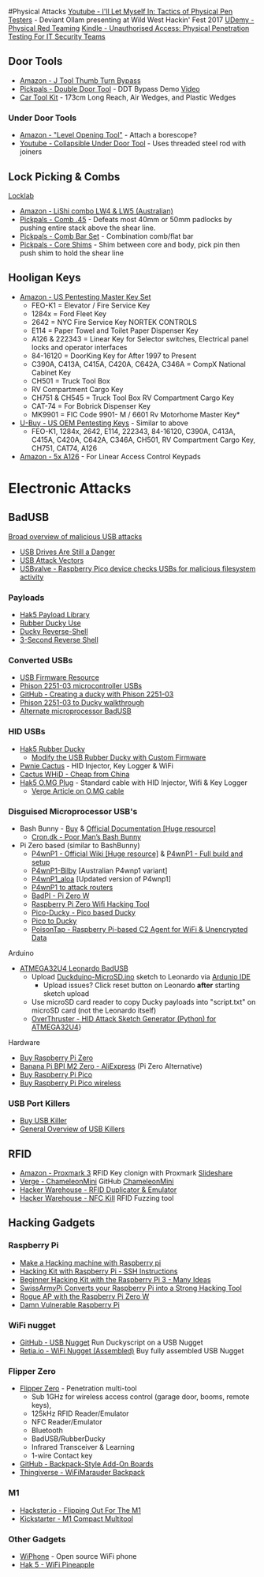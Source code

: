 #Physical Attacks
[Youtube - I'll Let Myself In: Tactics of Physical Pen Testers](https://www.youtube.com/watch?v=rnmcRTnTNC8) - Deviant Ollam presenting at Wild West Hackin' Fest 2017
[UDemy - Physical Red Teaming](https://www.udemy.com/course/learn-physical-red-team-operations/?couponCode=OPPPOT42722) 
[Kindle - Unauthorised Access: Physical Penetration Testing For IT Security Teams](https://www.amazon.com.au/Unauthorised-Access-Physical-Penetration-Security-ebook/dp/B005DIAPKE)

## Door Tools
* [Amazon - J Tool Thumb Turn Bypass](https://www.amazon.com.au/Tool-Thumb-Turn-Bypass/dp/B09MT54HCD) 
* [Pickpals - Double Door Tool](https://www.pickpals.com.au/buy-lockpicks/bypass-tools/sparrows-double-door-tool/) - DDT Bypass Demo [Video](https://www.youtube.com/watch?v=GLMyIvgG3zs)
* [Car Tool Kit](https://www.amazon.com.au/Duolamila-Professional-Emergency-Multi-Function-Household/dp/B0B51CP743) - 173cm Long Reach, Air Wedges, and Plastic Wedges

### Under Door Tools
* [Amazon - "Level Opening Tool"](https://www.amazon.com.au/dp/B0CHLVR76R) - Attach a borescope?
* [Youtube - Collapsible Under Door Tool](https://www.youtube.com/watch?v=gdkCsC90RMc) - Uses threaded steel rod with joiners

## Lock Picking & Combs
[Locklab](https://locklab.com/)
* [Amazon - LiShi combo LW4 & LW5 (Australian)](https://www.amazon.com.au/AGOUH-Australian-Lockwood-Professional-Locksmith/dp/B0BCFLC1ZJ)
* [Pickpals - Comb .45](https://www.pickpals.com.au/buy-lockpicks/bypass-tools/comb-45/) - Defeats most 40mm or 50mm padlocks by pushing entire stack above the shear line.
* [Pickpals - Comb Bar Set](https://www.pickpals.com.au/buy-lockpicks/bypass-tools/comb-bar/) - Combination comb/flat bar
* [Pickpals - Core Shims](https://www.pickpals.com.au/buy-lockpicks/bypass-tools/sparrows-core-shims/) - Shim between core and body, pick pin then push shim to hold the shear line

## Hooligan Keys
* [Amazon - US Pentesting Master Key Set](https://www.amazon.com.au/Pentesting-Master-Cabinet-Elevator-Security/dp/B0CGX56BJR)
   * FEO-K1 = Elevator / Fire Service Key
   * 1284x = Ford Fleet Key
   * 2642 = NYC Fire Service Key NORTEK CONTROLS
   * E114 = Paper Towel and Toilet Paper Dispenser Key
   * A126 & 222343 = Linear Key for Selector switches, Electrical panel locks and operator interfaces
   * 84-16120 = DoorKing Key for After 1997 to Present
   * C390A, C413A, C415A, C420A, C642A, C346A = CompX National Cabinet Key
   * CH501 = Truck Tool Box
   * RV Compartment Cargo Key
   * CH751 & CH545 = Truck Tool Box RV Compartment Cargo Key
   * CAT-74 = For Bobrick Dispenser Key
   * MK9901 = FIC Code 9901- M / 6601 Rv Motorhome Master Key*
* [U-Buy - US OEM Pentesting Keys](https://www.u-buy.com.au/product/13EP0SU6-16-oem-pentesting-keys-1284x-feo-k1-16120-222343-ch751-ch501-c346a-c390a-e114) - Similar to above
   * FEO-K1, 1284x, 2642, E114, 222343, 84-16120, C390A, C413A, C415A, C420A, C642A, C346A, CH501, RV Compartment Cargo Key, CH751, CAT74, A126
* [Amazon - 5x A126](https://www.amazon.com.au/Ignition-Replacement-Compatible-ELEDIS-Switch/dp/B0C27ZC8J6) - For Linear Access Control Keypads

# Electronic Attacks
## BadUSB
[Broad overview of malicious USB attacks](https://elie.net/blog/security/what-are-malicious-usb-keys-and-how-to-create-a-realistic-one/)
* [USB Drives Are Still a Danger](https://www.gdatasoftware.com/blog/2021/11/usb-drives-still-a-danger)
* [USB Attack Vectors](https://elie.net/blog/security/what-are-malicious-usb-keys-and-how-to-create-a-realistic-one/)
* [USBvalve - Raspberry Pico device checks USBs for malicious filesystem activity](https://github.com/cecio/USBvalve)

### Payloads
* [Hak5 Payload Library](https://github.com/hak5/usbrubberducky-payloads)
* [Rubber Ducky Use](https://blog.teamascend.com/rubber-ducky)
* [Ducky Reverse-Shell](https://github.com/TeaPixl/Pico-NetCat-Reverse-Shell)
* [3-Second Reverse Shell](https://shop.hak5.org/blogs/usb-rubber-ducky/the-3-second-reverse-shell-with-a-usb-rubber-ducky)

### Converted USBs
* [USB Firmware Resource](https://www.usbdev.ru/files/#gsc.tab=0)
* [Phison 2251-03 microcontroller USBs](https://hackmag.com/security/rubber-ducky/)
* [GitHub - Creating a ducky with Phison 2251-03](https://github.com/brandonlw/Psychson)
* [Phison 2251-03 to Ducky walkthrough](https://null-byte.wonderhowto.com/how-to/make-your-own-bad-usb-0165419/) 
* [Alternate microprocessor BadUSB](https://github.com/krakrukra/PocketAdmin)

### HID USBs
* [Hak5 Rubber Ducky](https://shop.hak5.org/products/usb-rubber-ducky) 
    * [Modify the USB Rubber Ducky with Custom Firmware](https://null-byte.wonderhowto.com/how-to/modify-usb-rubber-ducky-with-custom-firmware-0177335/)
* [Pwnie Cactus](https://pwnieexpres.com/en-au/products/cactus-whid-wifi-hid-injector-an-usb-rubberducky) - HID Injector, Key Logger & WiFi
* [Cactus WHiD - Cheap from China](https://www.tindie.com/products/aprbrother/cactus-whid-wifi-hid-injector-usb-rubberducky/)
* [Hak5 O.MG Plug](https://hak5.org/collections/omg-row2/products/omg-plug) - Standard cable with HID Injector, Wifi & Key Logger
    * [Verge Article on O.MG cable](https://www.theverge.com/23321517/omg-elite-cable-hacker-tool-review-defcon) 

### Disguised Microprocessor USB's
* Bash Bunny - [Buy](https://shop.hak5.org/products/bash-bunny) & [Official Documentation [Huge resource]](https://docs.hak5.org/bash-bunny/)
   * [Cron.dk - Poor Man’s Bash Bunny](https://www.cron.dk/poor-mans-bash-bunny/)
* Pi Zero based (similar to BashBunny) 
   * [P4wnP1 - Official Wiki [Huge resource]](https://p4wnp1.readthedocs.io/en/latest/) & [P4wnP1 - Full build and setup ](https://gideonwolfe.com/posts/security/p4wnp1/)
   * [P4wnP1-Bilby](https://wjmccann.github.io/blog/2017/11/09/Introducing-the-P4wnP1-Bilby) [Australian P4wnp1 variant]
   * [P4wnP1_aloa](https://github.com/RoganDawes/P4wnP1_aloa) [Updated version of P4wnp1]
   * [P4wnP1 to attack routers](https://github.com/tenable/router_badusb/blob/master/README.md)
   * [BadPI - Pi Zero W](https://www-users.york.ac.uk/~mjf5/bad_pi/index.html)
   * [Raspberry Pi Zero Wifi Hacking Tool](https://thesmashy.medium.com/raspberry-pi-zero-w-wifi-hacking-gadget-63e3fa1c3c8d)
   * [Pico-Ducky - Pico based Ducky](https://github.com/dbisu/pico-ducky)
   * [Pico to Ducky](https://github.com/OCEANOFANYTHINGOFFICIAL/RPI-PICO-TO-BAD-USB-CONVERTER)
   * [PoisonTap - Raspberry Pi-based C2 Agent for WiFi & Unencrypted Data](https://www.dailydot.com/debug/poisontap-hacking-tool/)

Arduino
* [ATMEGA32U4 Leonardo BadUSB](https://github.com/asciiterminal/CJMCU_ATMEGA32U4_BADUSB)
   * Upload [Duckduino-MicroSD.ino](https://www.arduino.cc/en/software) sketch to Leonardo via [Ardunio IDE](https://www.arduino.cc/en/software)
      * Upload issues? Click reset button on Leonardo **after** starting sketch upload
   * Use microSD card reader to copy Ducky payloads into "script.txt" on microSD card (not the Leonardo itself)
   * [OverThruster - HID Attack Sketch Generator (Python) for ATMEGA32U4](https://github.com/RedLectroid/OverThruster)}

Hardware
* [Buy Raspberry Pi Zero ](https://core-electronics.com.au/raspberry-pi-pico.html)
* [Banana Pi BPI M2 Zero - AliExpress](https://www.aliexpress.com/item/32839074880.html) (Pi Zero Alternative)
* [Buy Raspberry Pi Pico](https://raspberry.piaustralia.com.au/products/raspberry-pi-pico-w?src=raspberrypi)
* [Buy Raspberry Pi Pico wireless](https://core-electronics.com.au/raspberry-pi-pico-w-wireless-wifi.html)

### USB Port Killers
* [Buy USB Killer](https://usbkill.com/) 
* [General Overview of USB Killers](https://www.darkreading.com/endpoint/rule-of-thumb-usb-killers-pose-real-threat)

## RFID
* [Amazon - Proxmark 3](https://www.amazon.com.au/YaSao-Proxmark3-Reader-Copier-Changeable/dp/B09VGM7SB4) RFID Key clonign with Proxmark [Slideshare](https://www.slideshare.net/GabrielSchuyler/shmoocon-2022-rfid-key-cloning-for-angry-bikers)
* [Verge - ChameleonMini](https://www.theverge.com/23411372/chameleon-mini-rfid-nfc-attack-proxmark3-keyless-card-reader) GitHub [ChameleonMini](https://github.com/RfidResearchGroup/ChameleonMini/tree/proxgrind)
* [Hacker Warehouse - RFID Duplicator & Emulator](https://hackerwarehouse.com/product/keysy-lf-rfid-duplicator-and-emulator/)
* [Hacker Warehouse - NFC Kill](https://hackerwarehouse.com/product/nfc-kill-professional/) RFID Fuzzing tool

## Hacking Gadgets
### Raspberry Pi
* [Make a Hacking machine with Raspberry pi ](https://maker.pro/raspberry-pi/projects/hacking-machine-with-raspberry-pi)
* [Hacking Kit with Raspberry Pi - SSH Instructions](https://gbhackers.com/raspberry-pi-and-kali-linux/)
* [Beginner Hacking Kit with the Raspberry Pi 3 - Many Ideas](https://null-byte.wonderhowto.com/how-to/build-beginner-hacking-kit-with-raspberry-pi-3-model-b-0184144/)
* [SwissArmyPi Converts your Raspberry Pi into a Strong Hacking Tool](https://medevel.com/swissarmypi/)
* [Rogue AP with the Raspberry Pi Zero W](https://jerryryle.github.io/rogue_ap/)
* [Damn Vulnerable Raspberry Pi](https://whitedome.com.au/re4son/sticky-fingers-dv-pi/)

### WiFi nugget
* [GitHub - USB Nugget](https://github.com/DevKitty-io/USB-Nugget) Run Duckyscript on a USB Nugget
* [Retia.io - WiFi Nugget (Assembled)](https://retia.io/products/wi-fi-nugget-assembled) Buy fully assembled USB Nugget

### Flipper Zero
* [Flipper Zero](https://flipperzero.one/) - Penetration multi-tool
    * Sub 1GHz for wireless access control (garage door, booms, remote keys), 
    * 125kHz RFID Reader/Emulator
    * NFC Reader/Emulator
    * Bluetooth
    * BadUSB/RubberDucky
    * Infrared Transceiver & Learning
    * 1-wire Contact key
* [GitHub - Backpack-Style Add-On Boards](https://github.com/Chrismettal/flipper-zero-backpacks)
* [Thingiverse - WiFiMarauder Backpack](https://www.thingiverse.com/thing:6194759)
 
### M1
* [Hackster.io - Flipping Out For The M1](https://www.hackster.io/news/flipping-out-for-the-m1-b86efae35a31)
* [Kickstarter - M1 Compact Multitool](https://www.kickstarter.com/projects/monstatek/the-m1-a-compact-multitool-for-technophiles-and-hackers/)

### Other Gadgets
* [WiPhone](https://www.wiphone.io/) - Open source WiFi phone
* [Hak 5 - WiFi Pineapple](https://shop.hak5.org/products/wifi-pineapple)
